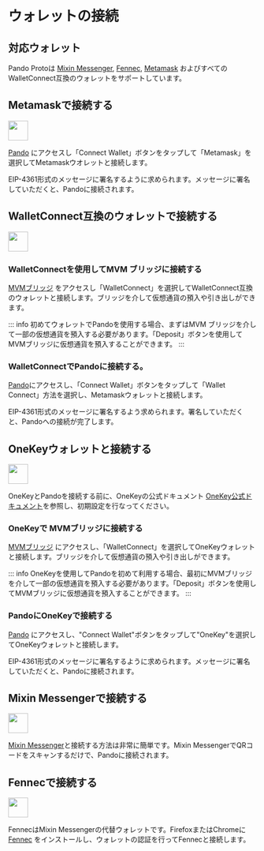 # ウォレットの接続

## 対応ウォレット

Pando Protoは [Mixin Messenger](https://docs.pando.im/docs/wallets/mixin-messenger), [Fennec](https://pando.im/fennec/), [Metamask](https://metamask.io/) およびすべてのWalletConnect互換のウォレットをサポートしています。

## Metamaskで接続する

<img src="https://docs.pando.im/images/wallets/logo_metamask@40x40.png" width="40"/>

 [Pando](https://app.pando.im/) にアクセスし「Connect Wallet」ボタンをタップして「Metamask」を選択してMetamaskウオレットと接続します。

EIP-4361形式のメッセージに署名するように求められます。メッセージに署名していただくと、Pandoに接続されます。

## WalletConnect互換のウォレットで接続する

<img src="https://docs.pando.im/images/wallets/logo_walletconnect.svg" width="40"/>

### WalletConnectを使用してMVM ブリッジに接続する

 [MVMブリッジ](https://bridge.mvm.app/) をアクセスし「WalletConnect」を選択してWalletConnect互換のウォレットと接続します。ブリッジを介して仮想通貨の預入や引き出しができます。

::: info 
初めてウォレットでPandoを使用する場合、まずはMVM ブリッジを介して一部の仮想通貨を預入する必要があります。「Deposit」ボタンを使用してMVMブリッジに仮想通貨を預入することができます。
:::

### WalletConnectでPandoに接続する。

[Pando](https://app.pando.im/)にアクセスし、「Connect Wallet」ボタンをタップして「Wallet Connect」方法を選択し、Metamaskウォレットと接続します。

EIP-4361形式のメッセージに署名するよう求められます。署名していただくと、Pandoへの接続が完了します。

## OneKeyウォレットと接続する

<img src="https://docs.pando.im/images/wallets/logo_onekey@40x40.png" width="40" />

OneKeyとPandoを接続する前に、OneKeyの公式ドキュメント [OneKey公式ドキュメント](https://help.onekey.so/hc/en-us)を参照し、初期設定を行なってください。

### OneKeyで MVMブリッジに接続する

[MVMブリッジ](https://bridge.mvm.app/) にアクセスし、「WalletConnect」を選択してOneKeyウォレットと接続します。ブリッジを介して仮想通貨の預入や引き出しができます。

::: info 
OneKeyを使用してPandoを初めて利用する場合、最初にMVMブリッジを介して一部の仮想通貨を預入する必要があります。「Deposit」ボタンを使用してMVMブリッジに仮想通貨を預入することができます。
:::

### PandoにOneKeyで接続する

 [Pando](https://app.pando.im/) にアクセスし、"Connect Wallet"ボタンをタップして"OneKey"を選択してOneKeyウォレットと接続します。

EIP-4361形式のメッセージに署名するように求められます。メッセージに署名していただくと、Pandoに接続されます。

## Mixin Messengerで接続する
<img src="https://docs.pando.im/images/wallets/logo_mixin@40x40.png" width="40"/>

 [Mixin Messenger](https://messenger.mixin.one)と接続する方法は非常に簡単です。Mixin MessengerでQRコードをスキャンするだけで、Pandoに接続されます。 

## Fennecで接続する

<img src="https://docs.pando.im/images/wallets/logo_fennec@40x40.png" width="40"/>

FennecはMixin Messengerの代替ウォレットです。FirefoxまたはChromeに [Fennec](https://pando.im/wallet/) をインストールし、ウォレットの認証を行ってFennecと接続します。

